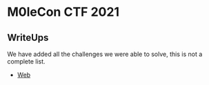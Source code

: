 # M0leCon CTF 2021

## WriteUps

We have added all the challenges we were able to solve, this is not a complete list.

* [Web](web.md)